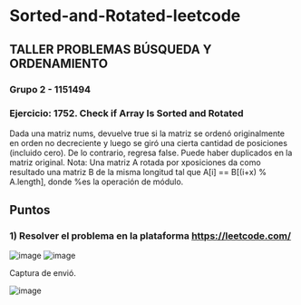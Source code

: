 # Sorted-and-Rotated-leetcode
## TALLER PROBLEMAS BÚSQUEDA Y ORDENAMIENTO ##
### Grupo 2 - 1151494 ###
### Ejercicio: 1752. Check if Array Is Sorted and Rotated 
Dada una matriz nums, devuelve true si la matriz se ordenó originalmente en orden no decreciente y luego se giró una cierta cantidad de posiciones (incluido cero). De lo contrario, regresa false.
Puede haber duplicados en la matriz original.
Nota: Una matriz A rotada por xposiciones da como resultado una matriz B de la misma longitud tal que A[i] == B[(i+x) % A.length], donde %es la operación de módulo.
## Puntos
### 1) Resolver el problema en la plataforma https://leetcode.com/
![image](https://user-images.githubusercontent.com/71033260/199124722-da23756b-b330-4f94-81f2-67e11ebcb6f2.png)
![image](https://user-images.githubusercontent.com/71033260/199124739-3fe56b3d-3135-4a94-ad71-3892fefff124.png)

Captura de envió. 

![image](https://user-images.githubusercontent.com/71033260/199124761-0ec33940-0ee1-43ce-a3a7-fc84a24c97e1.png)
